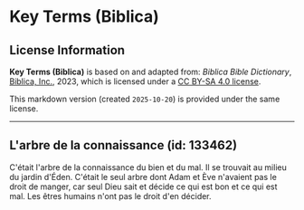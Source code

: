 # Key Terms (Biblica)

## License Information

**Key Terms (Biblica)** is based on and adapted from: _Biblica Bible Dictionary_, [Biblica, Inc.](https://www.biblica.com/), 2023, which is licensed under a [CC BY-SA 4.0 license](https://creativecommons.org/licenses/by-sa/4.0/legalcode.en).

This markdown version (created `2025-10-20`) is provided under the same license.



--------------------------------

## L'arbre de la connaissance (id: 133462)

C'était l'arbre de la connaissance du bien et du mal. Il se trouvait au milieu du jardin d'Éden. C'était le seul arbre dont Adam et Ève n'avaient pas le droit de manger, car seul Dieu sait et décide ce qui est bon et ce qui est mal. Les êtres humains n'ont pas le droit d'en décider.


